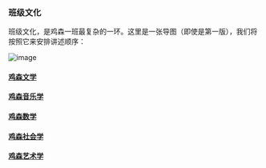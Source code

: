 ### 班级文化

班级文化，是鸡森一班最复杂的一环。这里是一张导图（即使是第一版），我们将按照它来安排讲述顺序：

![image](https://github.com/user-attachments/assets/4d791bab-9ec7-4775-9f87-fdc9b40984a8)


#### [鸡森文学](https://ssfz202601.github.io/culture/literature)

#### [鸡森音乐学](https://ssfz202601.github.io/culture/music)

#### [鸡森数学](https://ssfz202601.github.io/404)

#### [鸡森社会学](https://ssfz202601.github.io/404)

#### [鸡森艺术学](https://ssfz202601.github.io/404)

